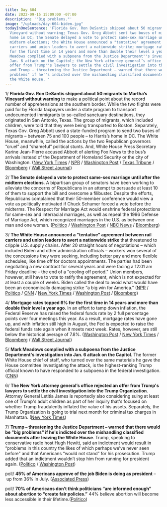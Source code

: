 ```yaml
---
title: Day 604
date: 2022-09-15 15:09:00 -07:00
description: '"Big problems."'
image: "/uploads/day-604-biden.jpg"
todayInOneSentence: 'Florida Gov. Ron DeSantis shipped about 50 migrants to Martha’s
  Vineyard without warning; Texas Gov. Greg Abbott sent two buses of migrants to Harris’s
  home in DC; the Senate delayed a vote to protect same-sex marriage until after the
  midterm elections; the White House announced a "tentative" agreement between rail
  carriers and union leaders to avert a nationwide strike; mortgage rates topped 6%
  for the first time in 14 years and more than double their level a year ago; Mark
  Meadows complied with a subpoena from the Justice Department''s investigation into
  Jan. 6 attack on the Capitol; the New York attorney general’s office rejected an
  offer from Trump''s lawyers to settle the civil investigation into the Trump Organization;
  and Trump – threatening the Justice Department – warned that there would be "big
  problems" if he''s indicted over the mishandling classified documents after leaving
  the White House. '
---
```


1/ **Florida Gov. Ron DeSantis shipped about 50 migrants to Martha’s Vineyard without warning** to make a political point about the record number of apprehensions at the southern border. While the two flights were paid for by Florida taxpayers under a state program to transport undocumented immigrants to so-called sanctuary destinations, they originated in San Antonio, Texas. The group of migrants, which included children, were told that they were being transported to Boston.  Separately, Texas Gov. Greg Abbott used a state-funded program to send two buses of migrants – between 75 and 100 people – to Harris’s home in DC. The White House, meanwhile, called the actions by the two Republican governors “cruel” and “shameful” political stunts. And, White House Press Secretary Karine Jean-Pierre accused Abbott of alerting Fox News to the bus’s arrivals instead of the Department of Homeland Security or the city of Washington. ([New York Times](https://www.nytimes.com/2022/09/14/us/desantis-florida-migrants-marthas-vineyard.html?smid=nytcore-ios-share&referringSource=articleShare) / [NPR](https://www.npr.org/2022/09/15/1123109768/migrants-sent-to-marthas-vineyard) / [Washington Post](https://www.washingtonpost.com/nation/2022/09/15/marthas-vineyard-desantis-migrants-venezuela/) / [Texas Tribune](https://www.texastribune.org/2022/09/15/greg-abbott-texas-kamala-harris-migrant-bus/) / [Bloomberg](https://www.bloomberg.com/news/articles/2022-09-15/florida-s-desantis-sends-planes-of-migrants-to-martha-s-vineyard?sref=MIBMEEoj) / [Wall Street Journal](https://www.wsj.com/articles/florida-sends-50-migrants-on-planes-to-marthas-vineyard-11663253106?mod=djemalertNEWS))

2/ **The Senate delayed a vote to protect same-sex marriage until after the midterm elections**. A bipartisan group of senators have been working to alleviate the concerns of Republicans in an attempt to persuade at least 10 of them to support the bill and overcome a filibuster. Despite the efforts, Republicans complained that their 50-member conference would view a vote as politically motivated if Chuck Schumer forced a vote before the midterms. The Respect for Marriage Act would enshrine federal protections for same-sex and interracial marriages, as well as repeal the 1996 Defense of Marriage Act, which recognized marriages in the U.S. as between one man and one woman. ([Politico](https://www.politico.com/news/2022/09/15/bipartisan-senate-same-sex-marriage-deal-00056946) / [Washington Post](https://www.washingtonpost.com/politics/2022/09/15/senate-delays-same-sex-marriage-vote/) / [NBC News](https://www.nbcnews.com/politics/congress/senate-punts-sex-marriage-vote-midterm-election-rcna47948) / [Bloomberg](https://www.bloomberg.com/news/articles/2022-09-15/same-sex-marriage-bill-in-senate-gets-pushed-to-after-election?sref=MIBMEEoj))

3/ **The White House announced a "tentative" agreement between rail carriers and union leaders to avert a nationwide strike** that threatened to cripple U.S. supply chains. After 20 straight hours of negotiations – which included Biden and other administration officials – workers won several of the concessions they were seeking, including better pay and more flexible schedules, like time off for doctors appointments. The parties had been negotiating a new contract for several years and were facing a 12:01 am Friday deadline – the end of a "cooling off period." Union members, however, still have to vote to ratify the agreement, which is not expected for at least a couple of weeks. Biden called the deal to avoid what would have been an economically damaging strike “a big win for America.” ([NPR](https://www.npr.org/2022/09/15/1123114110/biden-says-a-tentative-railway-labor-deal-has-been-reached-averting-a-strike) / [Politico](https://www.politico.com/news/2022/09/15/rail-unions-biden-negotiations-00056878) / [CNN](https://www.cnn.com/2022/09/15/business/railroad-strike-averted-tentative-deal/index.html) / [New York Times](https://www.nytimes.com/2022/09/15/business/rail-strike.html) / [Washington Post](https://www.washingtonpost.com/business/2022/09/15/rail-strike-deal-agreement-biden/) / [Bloomberg](https://www.bloomberg.com/news/articles/2022-09-15/us-railroads-unions-agree-on-a-tentative-pact-government-says?srnd=premium&sref=MIBMEEoj))

4/ **Mortgage rates topped 6% for the first time in 14 years and more than double their level a year ago**. In an effort to tamp down inflation, the Federal Reserve has raised the federal funds rate by 2 full percentage points over four meetings this year. As a result, mortgage rates have gone up, and with inflation still high in August, the Fed is expected to raise the federal funds rate again when it meets next week. Rates, however, are still below the historical average of 7.8%. ([Washington Post](https://www.washingtonpost.com/business/2022/09/15/mortgage-rates-6-percent/) / [New York Times](https://www.nytimes.com/2022/09/15/business/mortgage-rates.html) / [Bloomberg](https://www.bloomberg.com/news/articles/2022-09-15/mortgage-rates-in-us-climb-above-6-for-first-time-since-2008?srnd=premium&sref=MIBMEEoj) / [Wall Street Journal](https://www.wsj.com/articles/mortgage-rates-hit-6-02-highest-since-the-financial-crisis-11663250402?mod=hp_lead_pos1))

5/ **Mark Meadows complied with a subpoena from the Justice Department's investigation into Jan. 6 attack on the Capitol**. The former White House chief of staff, who turned over the same materials he gave the House committee investigating the attack, is the highest-ranking Trump official known to have responded to a subpoena in the federal investigation. ([CNN](https://www.cnn.com/2022/09/14/politics/mark-meadows-subpoena-justice-department-january-6/index.html))

6/ **The New York attorney general’s office rejected an offer from Trump's lawyers to settle the civil investigation into the Trump Organization**. Attorney General Letitia James is reportedly also considering suing at least one of Trump's adult children as part of her inquiry that's focused on whether Trump fraudulently inflated the value of his assets. Separately, the Trump Organization is going to trial next month for criminal tax charges in Manhattan. ([New York Times](https://www.nytimes.com/2022/09/15/nyregion/letitia-james-trump-settlement.html))

7/ **Trump – threatening the Justice Department – warned that there would be "big problems" if he's indicted over the mishandling classified documents after leaving the White House**. Trump, speaking to conservative radio host Hugh Hewitt, said an indictment would result in “problems in this country the likes of which perhaps we’ve never seen before" and that Americans “would not stand” for his prosecution. Trump added that an indictment wouldn’t stop him from running for president again. ([Politico](https://www.politico.com/news/2022/09/15/trump-warns-of-problems-like-weve-never-seen-if-hes-indicted-00056911) / [Washington Post](https://www.washingtonpost.com/politics/2022/09/15/trump-justice-department-investigation-fbi-search/))

poll/ **45% of Americans approve of the job Biden is doing as president** – up from 36% in July. ([Associated Press](https://apnews.com/article/biden-approval-rating-poll-bf41fe8b0016bf8aaf144e7310c6539f))

poll/ **70% of Americans don’t think politicians “are informed enough” about abortion to “create fair policies.”** 44% believe abortion will become less accessible in their lifetime.([Politico](https://www.politico.com/news/2022/09/15/poll-politicians-abortion-policy-00056776))